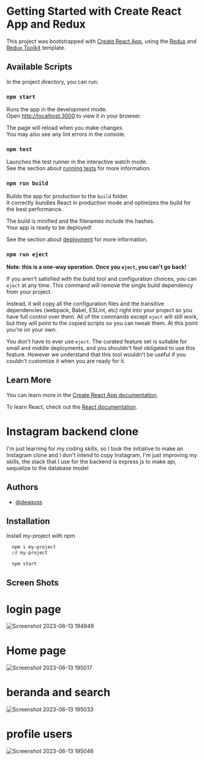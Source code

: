 # Getting Started with Create React App and Redux

This project was bootstrapped with [Create React App](https://github.com/facebook/create-react-app), using the [Redux](https://redux.js.org/) and [Redux Toolkit](https://redux-toolkit.js.org/) template.

## Available Scripts

In the project directory, you can run:

### `npm start`

Runs the app in the development mode.\
Open [http://localhost:3000](http://localhost:3000) to view it in your browser.

The page will reload when you make changes.\
You may also see any lint errors in the console.

### `npm test`

Launches the test runner in the interactive watch mode.\
See the section about [running tests](https://facebook.github.io/create-react-app/docs/running-tests) for more information.

### `npm run build`

Builds the app for production to the `build` folder.\
It correctly bundles React in production mode and optimizes the build for the best performance.

The build is minified and the filenames include the hashes.\
Your app is ready to be deployed!

See the section about [deployment](https://facebook.github.io/create-react-app/docs/deployment) for more information.

### `npm run eject`

**Note: this is a one-way operation. Once you `eject`, you can't go back!**

If you aren't satisfied with the build tool and configuration choices, you can `eject` at any time. This command will remove the single build dependency from your project.

Instead, it will copy all the configuration files and the transitive dependencies (webpack, Babel, ESLint, etc) right into your project so you have full control over them. All of the commands except `eject` will still work, but they will point to the copied scripts so you can tweak them. At this point you're on your own.

You don't have to ever use `eject`. The curated feature set is suitable for small and middle deployments, and you shouldn't feel obligated to use this feature. However we understand that this tool wouldn't be useful if you couldn't customize it when you are ready for it.

## Learn More

You can learn more in the [Create React App documentation](https://facebook.github.io/create-react-app/docs/getting-started).

To learn React, check out the [React documentation](https://reactjs.org/).



# Instagram backend clone

I'm just learning for my coding skills, so I took the initiative to make an Instagram clone and I don't intend to copy Instagram, I'm just improving my skills, the stack that I use for the backend is express js to make api, sequelize to the database model




## Authors

- [@deaguss](https://github.com/deaguss)


## 


## Installation

Install my-project with npm

```bash
  npm i my-project
  cd my-project

  npm start
```

## Screen Shots
# login page
![Screenshot 2023-06-13 194949](https://github.com/deaguss/instagram-clone-frontend/assets/111763433/80df6e7f-b157-4389-911c-176db3871f19)

# Home page    
![Screenshot 2023-06-13 195017](https://github.com/deaguss/instagram-clone-frontend/assets/111763433/dee20886-e82a-4172-a97e-ffaa2ad44e67)

# beranda and search
![Screenshot 2023-06-13 195033](https://github.com/deaguss/instagram-clone-frontend/assets/111763433/aaebff86-b307-4eb4-ae6d-1a6fe195407a)

# profile users
![Screenshot 2023-06-13 195046](https://github.com/deaguss/instagram-clone-frontend/assets/111763433/c0191577-213f-4770-aad5-7fca1e5ddb43)

